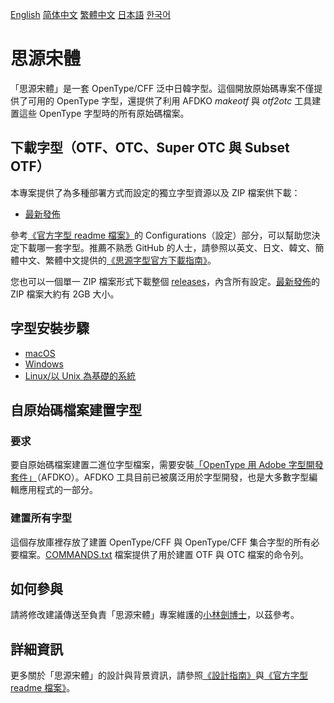 [English](https://github.com/adobe-fonts/source-han-serif/) [简体中文](README-CN.md) [繁體中文](README-TW.md) [日本語](README-JP.md) [한국어](README-KR.md)

# 思源宋體

「思源宋體」是一套 OpenType/CFF 泛中日韓字型。這個開放原始碼專案不僅提供了可用的 OpenType 字型，還提供了利用 AFDKO *makeotf* 與 *otf2otc* 工具建置這些 OpenType 字型時的所有原始碼檔案。

## 下載字型（OTF、OTC、Super OTC 與 Subset OTF）

本專案提供了為多種部署方式而設定的獨立字型資源以及 ZIP 檔案供下載：

* [最新發佈](https://github.com/adobe-fonts/source-han-serif/tree/release)

參考[《官方字型 readme 檔案》](https://github.com/adobe-fonts/source-han-serif/raw/release/SourceHanSerifReadMe.pdf)的 Configurations（設定）部分，可以幫助您決定下載哪一套字型。推薦不熟悉 GitHub 的人士，請參照以英文、日文、韓文、簡體中文、繁體中文提供的[《思源字型官方下載指南》](https://github.com/adobe-fonts/source-han-serif/raw/release/download-guide-source-han.pdf)。

您也可以一個單一 ZIP 檔案形式下載整個 [releases](../../releases)，內含所有設定。[最新發佈](../../releases/latest)的 ZIP 檔案大約有 2GB 大小。

## 字型安裝步驟

* [macOS](https://support.apple.com/en-us/HT201749)
* [Windows](https://www.microsoft.com/en-us/Typography/TrueTypeInstall.aspx)
* [Linux/以 Unix 為基礎的系統](https://github.com/adobe-fonts/source-code-pro/issues/17#issuecomment-8967116)

## 自原始碼檔案建置字型

### 要求

要自原始碼檔案建置二進位字型檔案，需要安裝[「OpenType 用 Adobe 字型開發套件」](http://www.adobe.com/devnet/opentype/afdko.html)（AFDKO）。AFDKO 工具目前已被廣泛用於字型開發，也是大多數字型編輯應用程式的一部分。

### 建置所有字型

這個存放庫裡存放了建置 OpenType/CFF 與 OpenType/CFF 集合字型的所有必要檔案。[COMMANDS.txt](COMMANDS.txt) 檔案提供了用於建置 OTF 與 OTC 檔案的命令列。

## 如何參與

請將修改建議傳送至負責「思源宋體」專案維護的[小林劍博士](mailto:lunde@adobe.com?subject=[GitHub]%20Source%20Han%20Serif)，以茲參考。

## 詳細資訊

更多關於「思源宋體」的設計與背景資訊，請參照[《設計指南》](https://github.com/adobe-fonts/source-han-serif/raw/release/SourceHanSerifDesignGuide.pdf)與[《官方字型 readme 檔案》](https://github.com/adobe-fonts/source-han-serif/raw/release/SourceHanSerifReadMe.pdf)。
